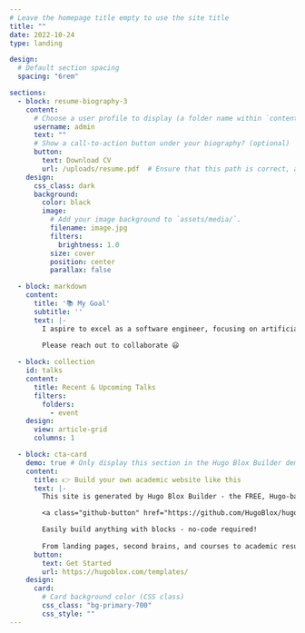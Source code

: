 ```yaml
---
# Leave the homepage title empty to use the site title
title: ""
date: 2022-10-24
type: landing

design:
  # Default section spacing
  spacing: "6rem"

sections:
  - block: resume-biography-3
    content:
      # Choose a user profile to display (a folder name within `content/authors/`)
      username: admin
      text: ""
      # Show a call-to-action button under your biography? (optional)
      button:
        text: Download CV
        url: /uploads/resume.pdf  # Ensure that this path is correct, and the resume.pdf file is in the static/uploads folder
    design:
      css_class: dark
      background:
        color: black
        image:
          # Add your image background to `assets/media/`.
          filename: image.jpg
          filters:
            brightness: 1.0
          size: cover
          position: center
          parallax: false

  - block: markdown
    content:
      title: '📚 My Goal'
      subtitle: ''
      text: |-
        I aspire to excel as a software engineer, focusing on artificial intelligence, system optimization, and cutting-edge technologies. My ambition is to design innovative and efficient solutions that tackle complex real-world challenges, improving the quality of life and driving technological advancement. I am committed to lifelong learning, staying at the forefront of emerging trends, and leveraging my skills in programming, problem-solving, and web development to make meaningful contributions. By engaging in collaborative projects, internships, and industry-leading initiatives, I aim to grow both personally and professionally, creating a lasting impact in the field of technology.
        
        Please reach out to collaborate 😃

  - block: collection
    id: talks
    content:
      title: Recent & Upcoming Talks
      filters:
        folders:
          - event
    design:
      view: article-grid
      columns: 1

  - block: cta-card
    demo: true # Only display this section in the Hugo Blox Builder demo site
    content:
      title: 👉 Build your own academic website like this
      text: |-
        This site is generated by Hugo Blox Builder - the FREE, Hugo-based open source website builder trusted by 250,000+ academics like you.

        <a class="github-button" href="https://github.com/HugoBlox/hugo-blox-builder" data-color-scheme="no-preference: light; light: light; dark: dark;" data-icon="octicon-star" data-size="large" data-show-count="true" aria-label="Star HugoBlox/hugo-blox-builder on GitHub">Star</a>

        Easily build anything with blocks - no-code required!
        
        From landing pages, second brains, and courses to academic resumés, conferences, and tech blogs.
      button:
        text: Get Started
        url: https://hugoblox.com/templates/
    design:
      card:
        # Card background color (CSS class)
        css_class: "bg-primary-700"
        css_style: ""
---
```


